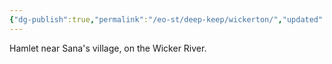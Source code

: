 ```yaml
---
{"dg-publish":true,"permalink":"/eo-st/deep-keep/wickerton/","updated":"2025-06-21T19:30:25.535-04:00"}
---
```



Hamlet near Sana's village, on the Wicker River.
